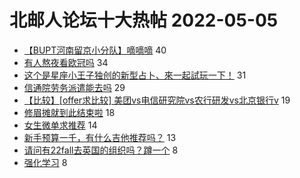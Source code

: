 # 北邮人论坛十大热帖 2022-05-05

- [【BUPT河南留京小分队】嘀嘀嘀](https://bbs.byr.cn/article/Henan/390237) 40
- [有人熬夜看欧冠吗](https://bbs.byr.cn/article/Friends/2023466) 34
- [这个是星座小王子独创的新型占卜、來一起試玩一下！](https://bbs.byr.cn/article/Constellations/465260) 31
- [信通院劳务派遣能去吗](https://bbs.byr.cn/article/WorkLife/1185473) 29
- [【比较】[offer求比较] 美团vs电信研究院vs农行研发vs北京银行v](https://bbs.byr.cn/article/Job/2162735) 19
- [修眉摊就到此结束啦](https://bbs.byr.cn/article/Picture/3319419) 18
- [女生微单求推荐](https://bbs.byr.cn/article/Photo/272749) 14
- [新手预算一千，有什么吉他推荐吗？](https://bbs.byr.cn/article/Guitar/154329) 13
- [请问有22fall去英国的组织吗？蹲一个](https://bbs.byr.cn/article/GoAbroad/385554) 8
- [强化学习](https://bbs.byr.cn/article/Talking/6343739) 8


